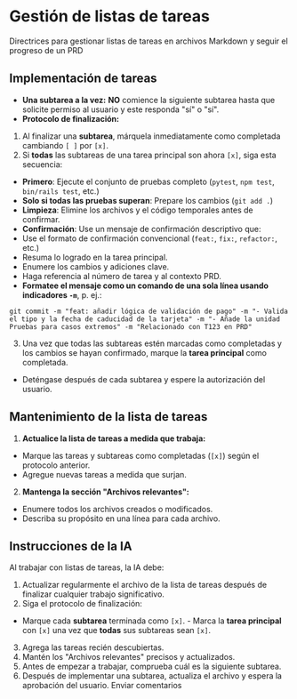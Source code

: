 # Gestión de listas de tareas

Directrices para gestionar listas de tareas en archivos Markdown y seguir el progreso de un PRD

## Implementación de tareas
- **Una subtarea a la vez:** **NO** comience la siguiente subtarea hasta que solicite permiso al usuario y este responda "sí" o "sí".
- **Protocolo de finalización:**
1. Al finalizar una **subtarea**, márquela inmediatamente como completada cambiando `[ ]` por `[x]`.
2. Si **todas** las subtareas de una tarea principal son ahora `[x]`, siga esta secuencia:
- **Primero**: Ejecute el conjunto de pruebas completo (`pytest`, `npm test`, `bin/rails test`, etc.)
- **Solo si todas las pruebas superan**: Prepare los cambios (`git add .`)
- **Limpieza**: Elimine los archivos y el código temporales antes de confirmar.
- **Confirmación**: Use un mensaje de confirmación descriptivo que:
- Use el formato de confirmación convencional (`feat:`, `fix:`, `refactor:`, etc.)
- Resuma lo logrado en la tarea principal.
- Enumere los cambios y adiciones clave.
- Haga referencia al número de tarea y al contexto PRD.
- **Formatee el mensaje como un comando de una sola línea usando indicadores `-m`**, p. ej.:

```
git commit -m "feat: añadir lógica de validación de pago" -m "- Valida el tipo y la fecha de caducidad de la tarjeta" -m "- Añade la unidad Pruebas para casos extremos" -m "Relacionado con T123 en PRD"
```
3. Una vez que todas las subtareas estén marcadas como completadas y los cambios se hayan confirmado, marque la **tarea principal** como completada.
- Deténgase después de cada subtarea y espere la autorización del usuario.

## Mantenimiento de la lista de tareas

1. **Actualice la lista de tareas a medida que trabaja:**
- Marque las tareas y subtareas como completadas (`[x]`) según el protocolo anterior.
- Agregue nuevas tareas a medida que surjan.

2. **Mantenga la sección "Archivos relevantes":**
- Enumere todos los archivos creados o modificados.
- Describa su propósito en una línea para cada archivo.

## Instrucciones de la IA

Al trabajar con listas de tareas, la IA debe:

1. Actualizar regularmente el archivo de la lista de tareas después de finalizar cualquier trabajo significativo.
2. Siga el protocolo de finalización:
- Marque cada **subtarea** terminada como `[x]`. - Marca la **tarea principal** con `[x]` una vez que **todas** sus subtareas sean `[x]`.
3. Agrega las tareas recién descubiertas.
4. Mantén los "Archivos relevantes" precisos y actualizados.
5. Antes de empezar a trabajar, comprueba cuál es la siguiente subtarea.
6. Después de implementar una subtarea, actualiza el archivo y espera la aprobación del usuario.
Enviar comentarios
